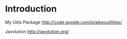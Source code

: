 # Introduction #
My Utils Package
http://code.google.com/p/alexoutilities/

Javolution
http://javolution.org/